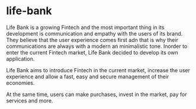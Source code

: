 # life-bank

Life Bank is a growing Fintech and the most important thing in its development is communication and empathy with the users of its brand. They believe that the user experience comes first adn that is why their communications are always with a modern an minimalistic tone.
Inorder to enter the current Fintech market, Life Bank decided to develop its own application.

Life Bank aims to introduce Fintech in the current market, increase the user experience and allow a fast, easy and secure management of their economies.

At the same time, users can make purchases, invest in the market, pay for services and more.
